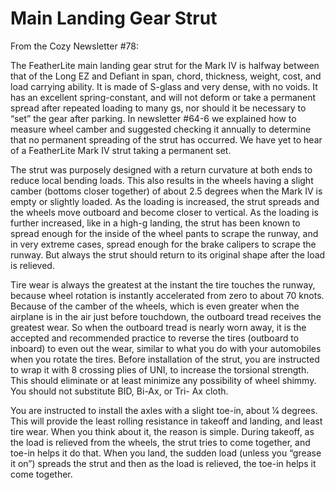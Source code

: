# Main Landing Gear Strut

From the Cozy Newsletter \#78:

The FeatherLite main landing gear strut for the Mark IV is halfway between that of the Long EZ and Defiant in span, chord, thickness, weight, cost, and load carrying ability. It is made of S-glass and very dense, with no voids. It has an excellent spring-constant, and will not deform or take a permanent spread after repeated loading to many gs, nor should it be necessary to “set” the gear after parking. In newsletter #64-6 we explained how to measure wheel camber and suggested checking it annually to determine that no permanent spreading of the strut has occurred. We have yet to hear of a FeatherLite Mark IV strut taking a permanent set.

The strut was purposely designed with a return curvature at both ends to reduce local bending loads. This also results in the wheels having a slight camber (bottoms closer together) of about 2.5 degrees when the Mark IV is empty or slightly loaded. As the loading is increased, the strut spreads and the wheels move outboard and become closer to vertical. As the loading is further increased, like in a high-g landing, the strut has been known to spread enough for the inside of the wheel pants to scrape the runway, and in very extreme cases, spread enough for the brake calipers to scrape the runway. But always the strut should return to its original shape after the load is relieved.

Tire wear is always the greatest at the instant the tire touches the runway, because wheel rotation is instantly accelerated from zero to about 70 knots. Because of the camber of the wheels, which is even greater when the airplane is in the air just before touchdown, the outboard tread receives the greatest wear. So when the outboard tread is nearly worn away, it is the accepted and recommended practice to reverse the tires (outboard to inboard) to even out the wear, similar to what you do with your automobiles when you rotate the tires.
Before installation of the strut, you are instructed to wrap it with 8 crossing plies of UNI, to increase the torsional strength. This should eliminate or at least minimize any possibility of wheel shimmy. You should not substitute BID, Bi-Ax, or Tri- Ax cloth.

You are instructed to install the axles with a slight toe-in, about 1⁄4 degrees. This will provide the least rolling resistance in takeoff and landing, and least tire wear. When you think about it, the reason is simple. During takeoff, as the load is relieved from the wheels, the strut tries to come together, and toe-in helps it do that. When you land, the sudden load (unless you “grease it on”) spreads the strut and then as the load is relieved, the toe-in helps it come together.
